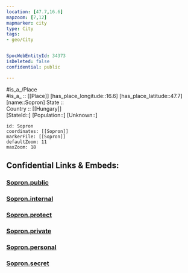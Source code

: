 ```yaml
---
location: [47.7,16.6] 
mapzoom: [7,12] 
mapmarker: city 
type: City
tags:
- geo/City


SpocWebEntityId: 34373
isDeleted: false
confidential: public

---
```

#is_a_/Place  
#is_a_ :: [[Place]] 
[has_place_longitude::16.6] 
[has_place_latitude::47.7] 
[name::Sopron] 
State ::  
Country :: [[Hungary]]  
[StateId::] 
[Population::] 
[Unknown::] 


```leaflet
id: Sopron
coordinates: [[Sopron]] 
markerFile: [[Sopron]] 
defaultZoom: 11 
maxZoom: 18
```


## Confidential Links & Embeds: 

### [Sopron.public](/_public/\Earth\Continent\Europe\Europe~East\Hungary\Counties~Hungary\Gyor-Moson-Sopron\counties~Gyor-Moson-Sopron\Sopron\CitySopron.public.md) 

### [Sopron.internal](/_internal/\Earth\Continent\Europe\Europe~East\Hungary\Counties~Hungary\Gyor-Moson-Sopron\counties~Gyor-Moson-Sopron\Sopron\CitySopron.internal.md) 

### [Sopron.protect](/_protect/\Earth\Continent\Europe\Europe~East\Hungary\Counties~Hungary\Gyor-Moson-Sopron\counties~Gyor-Moson-Sopron\Sopron\CitySopron.protect.md) 

### [Sopron.private](/_private/\Earth\Continent\Europe\Europe~East\Hungary\Counties~Hungary\Gyor-Moson-Sopron\counties~Gyor-Moson-Sopron\Sopron\CitySopron.private.md) 

### [Sopron.personal](/_personal/\Earth\Continent\Europe\Europe~East\Hungary\Counties~Hungary\Gyor-Moson-Sopron\counties~Gyor-Moson-Sopron\Sopron\CitySopron.personal.md) 

### [Sopron.secret](/_secret/\Earth\Continent\Europe\Europe~East\Hungary\Counties~Hungary\Gyor-Moson-Sopron\counties~Gyor-Moson-Sopron\Sopron\CitySopron.secret.md)

